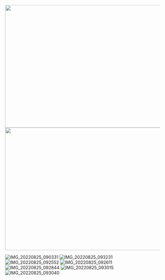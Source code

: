 <img src="https://user-images.githubusercontent.com/52679027/187234297-fd445f2a-c778-4a09-94f1-e2ffb786c238.jpg" width="700" height="400">

<img src="https://user-images.githubusercontent.com/52679027/187235626-e0f5a64f-e859-45c0-a0b2-8f6d265b6343.jpg" width="700" height="400">

![IMG_20220825_090331](https://user-images.githubusercontent.com/52679027/187235626-e0f5a64f-e859-45c0-a0b2-8f6d265b6343.jpg)
![IMG_20220825_093231](https://user-images.githubusercontent.com/52679027/187236439-afbbe70a-ea72-47eb-a0a1-bfc5f78b0c29.jpg)
![IMG_20220825_092552](https://user-images.githubusercontent.com/52679027/187237225-4ea923ad-ade3-4458-b863-000f93024783.jpg)
![IMG_20220825_092611](https://user-images.githubusercontent.com/52679027/187237403-b768e3ad-af4c-410e-9e15-609c5120e579.jpg)
![IMG_20220825_092844](https://user-images.githubusercontent.com/52679027/187237581-7c9bb375-7575-45ea-b184-e9134f27ddd3.jpg)
![IMG_20220825_093015](https://user-images.githubusercontent.com/52679027/187238266-3a9b3e20-ba11-4481-82df-0212a18ee024.jpg)
![IMG_20220825_093040](https://user-images.githubusercontent.com/52679027/187238633-16062414-0784-4a51-bf25-3a1bac403d59.jpg)
